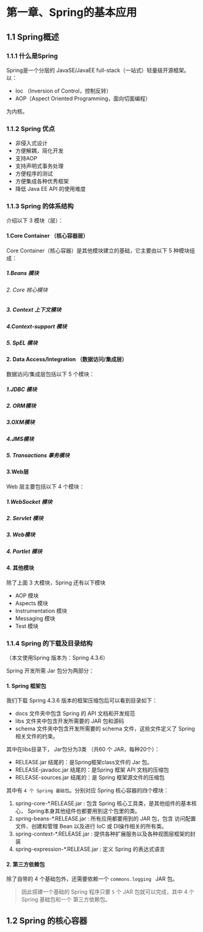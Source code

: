 # 第一章、Spring的基本应用

## 1.1 Spring概述

### 1.1.1 什么是Spring

Spring是一个分层的 JavaSE/JavaEE full-stack（一站式）轻量级开源框架。以：

- Ioc （Inversion of Control，控制反转）
- AOP（Aspect Oriented Programming，面向切面编程）

为内核。

### 1.1.2 Spring 优点

- 非侵入式设计
- 方便解耦，简化开发
- 支持AOP
- 支持声明式事务处理
- 方便程序的测试
- 方便集成各种优秀框架
- 降低 Java EE API 的使用难度

### 1.1.3 Spring 的体系结构

介绍以下 3 模块（层）：

#### 1.Core Container （核心容器层）

Core Container（核心容器）是其他模块建立的基础，它主要由以下 5 种模块组成：

##### 1.Beans 模块

###### 2. Core 核心模块

##### 3. Context 上下文模块

##### 4.Context-support 模块

##### 5. SpEL 模块

#### 2. Data Access/Integration （数据访问/集成层）

数据访问/集成层包括以下 5 个模块：

##### 1.JDBC 模块

##### 2. ORM模块

##### 3.OXM模块

##### 4.JMS模块

##### 5. Transactions 事务模块

#### 3.Web层

Web 层主要包括以下 4 个模块：

##### 1.WebSocket 模块

##### 2. Servlet 模块

##### 3. Web模块

##### 4. Portlet 模块

#### 4. 其他模块

除了上面 3 大模块，Spring 还有以下模块

- AOP 模块
- Aspects 模块
- Instrumentation 模块
- Messaging 模块
- Test 模块

###  1.1.4 Spring 的下载及目录结构

（本文使用Spring 版本为：Spring 4.3.6）

Spring 开发所需 Jar 包分为两部分：

#### 1. Spring 框架包

我们下载 Spring 4.3.6 版本的框架压缩包后可以看到目录如下：

- docs 文件夹中包含 Spring 的 API 文档和开发规范
- libs 文件夹中包含开发所需要的 JAR 包和源码 
- schema 文件夹中包含开发所需要的 schema 文件，这些文件定义了 Spring 相关文件的约束。

其中在libs目录下， Jar包分为3类 （共60 个 JAR，每种20个）：

- RELEASE.jar 结尾的：是Spring框架class文件的 Jar 包。 
- RELEASE-javadoc.jar 结尾的：是Spring 框架 API 文档的压缩包
- RELEASE-sources.jar 结尾的：是 Spring 框架源文件的压缩包

其中有 `4 个 Spring 基础包`。分别对应 Spring 核心容器的四个模块：

1. spring-core-*.RELEASE.jar : 包含 Spring 核心工具类，是其他组件的基本核心， Spring本身其他组件也都要用到这个包里的类。
2. spring-beans-*.RELEASE.jar : 所有应用都要用到的 JAR 包，包含 访问配置文件、创建和管理 Bean 以及进行 IoC 或 DI操作相关的所有类。 
3. spring-context-*.RELEASE.jar : 提供各种扩展服务以及各种视图层框架的封装
4. spring-expression-*.RELEASE.jar : 定义 Spring 的表达式语言

#### 2. 第三方依赖包

除了自带的 4 个基础包外，还需要依赖一个 `commons.logging ` JAR 包。



> 因此搭建一个基础的 Spring 程序只要 `5` 个 JAR 包就可以完成，其中 4 个 Spring 基础包和一个 第三方依赖包。

## 1.2 Spring 的核心容器

 